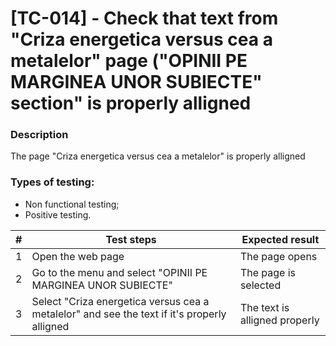 # **[TC-014] - Check that text from "Criza energetica versus cea a metalelor" page ("OPINII PE MARGINEA UNOR SUBIECTE" section" is properly alligned**

### **Description**

The page "Criza energetica versus cea a metalelor" is properly alligned

### **Types of testing:**

- Non functional testing;
- Positive testing.

| #   | **Test steps**                                                                              | **Expected result**           |
| --- | ------------------------------------------------------------------------------------------- | ----------------------------- |
| 1   | Open the web page                                                                           | The page opens                |
| 2   | Go to the menu and select "OPINII PE MARGINEA UNOR SUBIECTE"                                | The page is selected          |
| 3   | Select "Criza energetica versus cea a metalelor" and see the text if it's properly alligned | The text is alligned properly |
